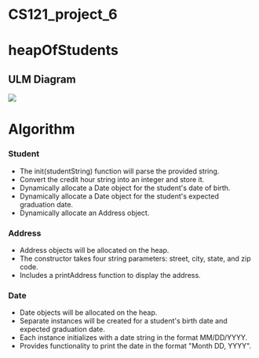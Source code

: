 # CS121_project_6

# heapOfStudents

## ULM Diagram
[![](https://mermaid.ink/img/pako:eNp9U8FugzAM_ZUop7ajP8Bh0qRq26HbpbeJS0ZcGq0kyDHTWNd_XxJCKQXKxeH5xfZ7SU48NxJ4yvOjsHajRIGizDRz345qCZrYev33yDaCYAJ-khLB2mEmZQ_MEipduBCgXfibZe0VWnoXJcwy3HAzBD_YiknzOZeCnwpyAvmCQo45UcBqXolyMUeQil5NjROEuF4sx6n1ndy3UdIVV7QYmDTHrFyS7pSLRhVAW-fVs3e0o4WjDW6cWoD1fOnQ69Nh0bduL4sOlEbTYQhJ0QyBBgT2SK-v77G8SQdRXbs2d-4W7dTxWMaDuwBAIzhX1ExwL7f3Cv1VVY_FPovllIC2VxKKJ221xG-flHNT6cwTXgKWQkn3yoKOjNMB3F3mqVtKgV8Zz7TniZrMrtE5TwlrSDiaujjwdC-O1v3VlTcyPtGOUgn9YUx5Ifl7avAtvmkfzv8Sajr5?type=png)](https://mermaid.live/edit#pako:eNp9U8FugzAM_ZUop7ajP8Bh0qRq26HbpbeJS0ZcGq0kyDHTWNd_XxJCKQXKxeH5xfZ7SU48NxJ4yvOjsHajRIGizDRz345qCZrYev33yDaCYAJ-khLB2mEmZQ_MEipduBCgXfibZe0VWnoXJcwy3HAzBD_YiknzOZeCnwpyAvmCQo45UcBqXolyMUeQil5NjROEuF4sx6n1ndy3UdIVV7QYmDTHrFyS7pSLRhVAW-fVs3e0o4WjDW6cWoD1fOnQ69Nh0bduL4sOlEbTYQhJ0QyBBgT2SK-v77G8SQdRXbs2d-4W7dTxWMaDuwBAIzhX1ExwL7f3Cv1VVY_FPovllIC2VxKKJ221xG-flHNT6cwTXgKWQkn3yoKOjNMB3F3mqVtKgV8Zz7TniZrMrtE5TwlrSDiaujjwdC-O1v3VlTcyPtGOUgn9YUx5Ifl7avAtvmkfzv8Sajr5)

# Algorithm 

### Student
- The init(studentString) function will parse the provided string.
- Convert the credit hour string into an integer and store it.
- Dynamically allocate a Date object for the student's date of birth.
- Dynamically allocate a Date object for the student's expected graduation date.
- Dynamically allocate an Address object.

### Address
- Address objects will be allocated on the heap.
- The constructor takes four string parameters: street, city, state, and zip code.
- Includes a printAddress function to display the address.

### Date
- Date objects will be allocated on the heap.
- Separate instances will be created for a student's birth date and expected graduation date.
- Each instance initializes with a date string in the format MM/DD/YYYY.
- Provides functionality to print the date in the format "Month DD, YYYY".
